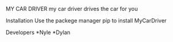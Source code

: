 MY CAR DRIVER
my car driver drives the car for you

Installation
Use the packege manager pip to install MyCarDriver

Developers
*Nyle
*Dylan
